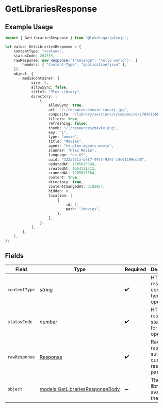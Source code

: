# GetLibrariesResponse

## Example Usage

```typescript
import { GetLibrariesResponse } from "@lukehagar/plexjs";

let value: GetLibrariesResponse = {
    contentType: "<value>",
    statusCode: 264555,
    rawResponse: new Response('{"message": "hello world"}', {
        headers: { "Content-Type": "application/json" },
    }),
    object: {
        mediaContainer: {
            size: 5,
            allowSync: false,
            title1: "Plex Library",
            directory: [
                {
                    allowSync: true,
                    art: "/:/resources/movie-fanart.jpg",
                    composite: "/library/sections/1/composite/1705615584",
                    filters: true,
                    refreshing: false,
                    thumb: "/:/resources/movie.png",
                    key: "1",
                    type: "movie",
                    title: "Movies",
                    agent: "tv.plex.agents.movie",
                    scanner: "Plex Movie",
                    language: "en-US",
                    uuid: "322a231a-b7f7-49f5-920f-14c61199cd30",
                    updatedAt: 1705615634,
                    createdAt: 1654131312,
                    scannedAt: 1705615584,
                    content: true,
                    directory: true,
                    contentChangedAt: 3192854,
                    hidden: 0,
                    location: [
                        {
                            id: 1,
                            path: "/movies",
                        },
                    ],
                },
            ],
        },
    },
};
```

## Fields

| Field                                                                    | Type                                                                     | Required                                                                 | Description                                                              |
| ------------------------------------------------------------------------ | ------------------------------------------------------------------------ | ------------------------------------------------------------------------ | ------------------------------------------------------------------------ |
| `contentType`                                                            | *string*                                                                 | :heavy_check_mark:                                                       | HTTP response content type for this operation                            |
| `statusCode`                                                             | *number*                                                                 | :heavy_check_mark:                                                       | HTTP response status code for this operation                             |
| `rawResponse`                                                            | [Response](https://developer.mozilla.org/en-US/docs/Web/API/Response)    | :heavy_check_mark:                                                       | Raw HTTP response; suitable for custom response parsing                  |
| `object`                                                                 | [models.GetLibrariesResponseBody](../models/getlibrariesresponsebody.md) | :heavy_minus_sign:                                                       | The libraries available on the Server                                    |